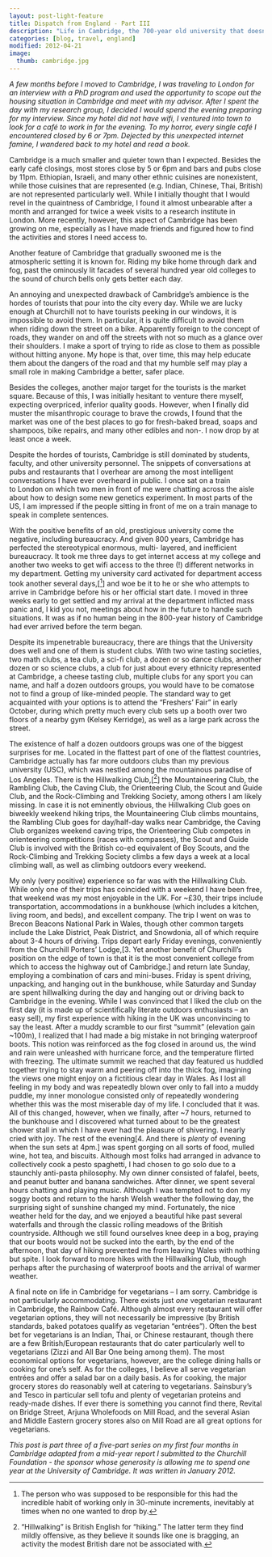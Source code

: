 ```yaml
---
layout: post-light-feature
title: Dispatch from England - Part III
description: "Life in Cambridge, the 700-year old university that doesn't look a day over 600."
categories: [blog, travel, england]
modified: 2012-04-21
image:
  thumb: cambridge.jpg
---
```

*A few months before I moved to Cambridge, I was traveling to London for an interview with a PhD program and used the opportunity to scope out the housing situation in Cambridge and meet with my advisor. After I spent the day with my research group, I decided I would spend the evening preparing for my interview. Since my hotel did not have wifi, I ventured into town to look for a café to work in for the evening. To my horror, every single café I encountered closed by 6 or 7pm. Dejected by this unexpected internet famine, I wandered back to my hotel and read a book.*

Cambridge is a much smaller and quieter town than I expected. Besides the early café closings, most stores close by 5 or 6pm and bars and pubs close by 11pm. Ethiopian, Israeli, and many other ethnic cuisines are nonexistent, while those cuisines that are represented (e.g. Indian, Chinese, Thai, British) are not represented particularly well. While I initially thought that I would revel in the quaintness of Cambridge, I found it almost unbearable after a month and arranged for twice a week visits to a research institute in London. More recently, however, this aspect of Cambridge has been growing on me, especially as I have made friends and figured how to find the activities and stores I need access to.

Another feature of Cambridge that gradually swooned me is the atmospheric setting it is known for. Riding my bike home through dark and fog, past the ominously lit facades of several hundred year old colleges to the sound of church bells only gets better each day.

An annoying and unexpected drawback of Cambridge’s ambience is the hordes of tourists that pour into the city every day. While we are lucky enough at Churchill not to have tourists peeking in our windows, it is impossible to avoid them. In particular, it is quite difficult to avoid them when riding down the street on a bike. Apparently foreign to the concept of roads, they wander on and off the streets with not so much as a glance over their shoulders. I make a sport of trying to ride as close to them as possible without hitting anyone. My hope is that, over time, this may help educate them about the dangers of the road and that my humble self may play a small role in making Cambridge a better, safer place.

Besides the colleges, another major target for the tourists is the market square. Because of this, I was initially hesitant to venture there myself, expecting overpriced, inferior quality goods. However, when I finally did muster the misanthropic courage to brave the crowds, I found that the market was one of the best places to go for fresh-baked bread, soaps and shampoos, bike repairs, and many other edibles and non-. I now drop by at least once a week.

Despite the hordes of tourists, Cambridge is still dominated by students, faculty, and other university personnel. The snippets of conversations at pubs and restaurants that I overhear are among the most intelligent conversations I have ever overheard in public. I once sat on a train to London on which two men in front of me were chatting across the aisle about how to design some new genetics experiment. In most parts of the US, I am impressed if the people sitting in front of me on a train manage to speak in complete sentences.

With the positive benefits of an old, prestigious university come the negative, including bureaucracy. And given 800 years, Cambridge has perfected the stereotypical enormous, multi- layered, and inefficient bureaucracy. It took me three days to get internet access at my college and another two weeks to get wifi access to the three (!) different networks in my department. Getting my university card activated for department access took another several days,[[^1]] and woe be it to he or she who attempts to arrive in Cambridge before his or her official start date. I moved in three weeks early to get settled and my arrival at the department inflicted mass panic and, I kid you not, meetings about how in the future to handle such situations. It was as if no human being in the 800-year history of Cambridge had ever arrived before the term began.

Despite its impenetrable bureaucracy, there are things that the University does well and one of them is student clubs. With two wine tasting societies, two math clubs, a tea club, a sci-fi club, a dozen or so dance clubs, another dozen or so science clubs, a club for just about every ethnicity represented at Cambridge, a cheese tasting club, multiple clubs for any sport you can name, and half a dozen outdoors groups, you would have to be comatose not to find a group of like-minded people. The standard way to get acquainted with your options is to attend the “Freshers’ Fair” in early October, during which pretty much every club sets up a booth over two floors of a nearby gym (Kelsey Kerridge), as well as a large park across the street.

The existence of half a dozen outdoors groups was one of the biggest surprises for me. Located in the flattest part of one of the flattest countries, Cambridge actually has far more outdoors clubs than my previous university (USC), which was nestled among the mountainous paradise of Los Angeles. There is the Hillwalking Club,[[^2]] the Mountaineering Club, the Rambling Club, the Caving Club, the Orienteering Club, the Scout and Guide Club, and the Rock-Climbing and Trekking Society, among others I am likely missing. In case it is not eminently obvious, the Hillwalking Club goes on biweekly weekend hiking trips, the Mountaineering Club climbs mountains, the Rambling Club goes for day/half-day walks near Cambridge, the Caving Club organizes weekend caving trips, the Orienteering Club competes in orienteering competitions (races with compasses), the Scout and Guide Club is involved with the British co-ed equivalent of Boy Scouts, and the Rock-Climbing and Trekking Society climbs a few days a week at a local climbing wall, as well as climbing outdoors every weekend.

My only (very positive) experience so far was with the Hillwalking Club. While only one of their trips has coincided with a weekend I have been free, that weekend was my most enjoyable in the UK. For ~£30, their trips include transportation, accommodations in a bunkhouse (which includes a kitchen, living room, and beds), and excellent company. The trip I went on was to Brecon Beacons National Park in Wales, though other common targets include the Lake District, Peak District, and Snowdonia, all of which require about 3-4 hours of driving. Trips depart early Friday evenings, conveniently from the Churchill Porters’ Lodge,[3. Yet another benefit of Churchill’s position on the edge of town is that it is the most convenient college from which to access the highway out of Cambridge.] and return late Sunday, employing a combination of cars and mini-buses. Friday is spent driving, unpacking, and hanging out in the bunkhouse, while Saturday and Sunday are spent hillwalking during the day and hanging out or driving back to Cambridge in the evening. While I was convinced that I liked the club on the first day (it is made up of scientifically literate outdoors enthusiasts – an easy sell), my first experience with hiking in the UK was unconvincing to say the least. After a muddy scramble to our first “summit” (elevation gain ~100m), I realized that I had made a big mistake in not bringing waterproof boots. This notion was reinforced as the fog closed in around us, the wind and rain were unleashed with hurricane force, and the temperature flirted with freezing. The ultimate summit we reached that day featured us huddled together trying to stay warm and peering off into the thick fog, imagining the views one might enjoy on a fictitious clear day in Wales. As I lost all feeling in my body and was repeatedly blown over only to fall into a muddy puddle, my inner monologue consisted only of repeatedly wondering whether this was the most miserable day of my life. I concluded that it was. All of this changed, however, when we finally, after ~7 hours, returned to the bunkhouse and I discovered what turned about to be the greatest shower stall in which I have ever had the pleasure of shivering. I nearly cried with joy. The rest of the evening[4. And there is <em>plenty</em> of evening when the sun sets at 4pm.] was spent gorging on all sorts of food, mulled wine, hot tea, and biscuits. Although most folks had arranged in advance to collectively cook a pesto spaghetti, I had chosen to go solo due to a staunchly anti-pasta philosophy. My own dinner consisted of falafel, beets, and peanut butter and banana sandwiches. After dinner, we spent several hours chatting and playing music. Although I was tempted not to don my soggy boots and return to the harsh Welsh weather the following day, the surprising sight of sunshine changed my mind. Fortunately, the nice weather held for the day, and we enjoyed a beautiful hike past several waterfalls and through the classic rolling meadows of the British countryside. Although we still found ourselves knee deep in a bog, praying that our boots would not be sucked into the earth, by the end of the afternoon, that day of hiking prevented me from leaving Wales with nothing but spite. I look forward to more hikes with the Hillwalking Club, though perhaps after the purchasing of waterproof boots and the arrival of warmer weather.

A final note on life in Cambridge for vegetarians – I am sorry. Cambridge is not particularly accommodating. There exists just <em>one</em> vegetarian restaurant in Cambridge, the Rainbow Café. Although almost every restaurant will offer vegetarian options, they will not necessarily be impressive (by British standards, baked potatoes qualify as vegetarian “entrées”). Often the best bet for vegetarians is an Indian, Thai, or Chinese restaurant, though there are a few British/European restaurants that do cater particularly well to vegetarians (Zizzi and All Bar One being among them). The most economical options for vegetarians, however, are the college dining halls or cooking for one’s self. As for the colleges, I believe all serve vegetarian entrées and offer a salad bar on a daily basis. As for cooking, the major grocery stores do reasonably well at catering to vegetarians. Sainsbury’s and Tesco in particular sell tofu and plenty of vegetarian proteins and ready-made dishes. If ever there is something you cannot find there, Revital on Bridge Street, Arjuna Wholefoods on Mill Road, and the several Asian and Middle Eastern grocery stores also on Mill Road are all great options for vegetarians.

*This post is part three of a five-part series on my first four months in Cambridge adapted from a mid-year report I submitted to the Churchill Foundation - the sponsor whose generosity is allowing me to spend one year at the University of Cambridge. It was written in January 2012.*

[^1]: The person who was supposed to be responsible for this had the incredible habit of working only in 30-minute increments, inevitably at times when no one wanted to drop by.
[^2]: “Hillwalking” is British English for “hiking.” The latter term they find mildly offensive, as they believe it sounds like one is bragging, an activity the modest British dare not be associated with.